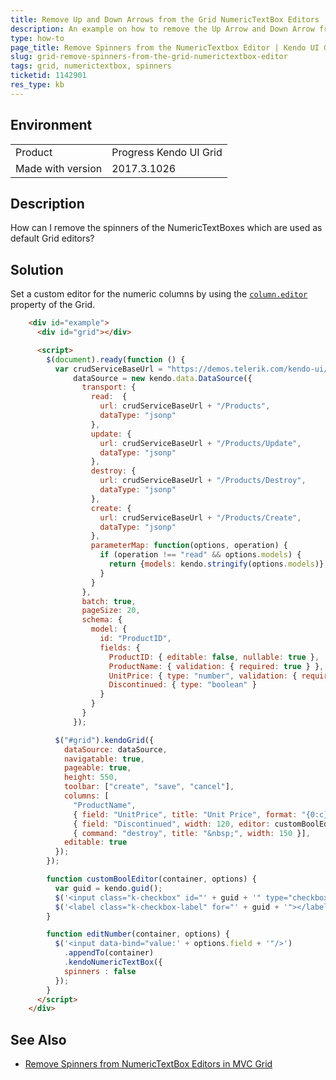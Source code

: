 ```yaml
---
title: Remove Up and Down Arrows from the Grid NumericTextBox Editors
description: An example on how to remove the Up Arrow and Down Arrow from the Kendo UI Grid editor.
type: how-to
page_title: Remove Spinners from the NumericTextbox Editor | Kendo UI Grid
slug: grid-remove-spinners-from-the-grid-numerictextbox-editor
tags: grid, numerictextbox, spinners
ticketid: 1142901
res_type: kb
---
```


## Environment

<table>
 <tr>
  <td>Product</td>
  <td>Progress Kendo UI Grid</td>
 </tr> <tr>
  <td>Made with version</td>
  <td>2017.3.1026</td>
 </tr>
</table>


## Description

How can I remove the spinners of the NumericTextBoxes which are used as default Grid editors?

## Solution

Set a custom editor for the numeric columns by using the [`column.editor`](https://docs.telerik.com/kendo-ui/api/javascript/ui/grid/configuration/columns.editor) property of the Grid.

````html
    <div id="example">
      <div id="grid"></div>

      <script>
        $(document).ready(function () {
          var crudServiceBaseUrl = "https://demos.telerik.com/kendo-ui/service",
              dataSource = new kendo.data.DataSource({
                transport: {
                  read:  {
                    url: crudServiceBaseUrl + "/Products",
                    dataType: "jsonp"
                  },
                  update: {
                    url: crudServiceBaseUrl + "/Products/Update",
                    dataType: "jsonp"
                  },
                  destroy: {
                    url: crudServiceBaseUrl + "/Products/Destroy",
                    dataType: "jsonp"
                  },
                  create: {
                    url: crudServiceBaseUrl + "/Products/Create",
                    dataType: "jsonp"
                  },
                  parameterMap: function(options, operation) {
                    if (operation !== "read" && options.models) {
                      return {models: kendo.stringify(options.models)};
                    }
                  }
                },
                batch: true,
                pageSize: 20,
                schema: {
                  model: {
                    id: "ProductID",
                    fields: {
                      ProductID: { editable: false, nullable: true },
                      ProductName: { validation: { required: true } },
                      UnitPrice: { type: "number", validation: { required: true, min: 1} },
                      Discontinued: { type: "boolean" }
                    }
                  }
                }
              });

          $("#grid").kendoGrid({
            dataSource: dataSource,
            navigatable: true,
            pageable: true,
            height: 550,
            toolbar: ["create", "save", "cancel"],
            columns: [
              "ProductName",
              { field: "UnitPrice", title: "Unit Price", format: "{0:c}", width: 120,editor: editNumber },
              { field: "Discontinued", width: 120, editor: customBoolEditor },
              { command: "destroy", title: "&nbsp;", width: 150 }],
            editable: true
          });
        });

        function customBoolEditor(container, options) {
          var guid = kendo.guid();
          $('<input class="k-checkbox" id="' + guid + '" type="checkbox" name="Discontinued" data-type="boolean" data-bind="checked:Discontinued">').appendTo(container);
          $('<label class="k-checkbox-label" for="' + guid + '">​</label>').appendTo(container);
        }

        function editNumber(container, options) {
          $('<input data-bind="value:' + options.field + '"/>')
            .appendTo(container)
            .kendoNumericTextBox({
            spinners : false
          });
        }
      </script>
    </div>
````

## See Also

* [Remove Spinners from NumericTextBox Editors in MVC Grid](https://docs.telerik.com/kendo-ui/knowledge-base/grid-mvc-remove-spinner-numerictextbox-editor)
